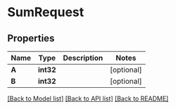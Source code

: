 # SumRequest

## Properties

Name | Type | Description | Notes
------------ | ------------- | ------------- | -------------
**A** | **int32** |  | [optional] 
**B** | **int32** |  | [optional] 

[[Back to Model list]](../README.md#documentation-for-models) [[Back to API list]](../README.md#documentation-for-api-endpoints) [[Back to README]](../README.md)


